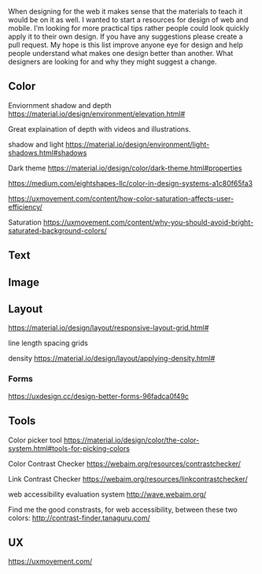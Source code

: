 When designing for the web it makes sense that the materials to teach it would be on it as well.
I wanted to start a resources for design of web and mobile.
I'm looking for more practical tips rather people could look quickly apply it to their own design. If you have any suggestions please create a pull request.
My hope is this list improve anyone eye for design and help people understand what makes one design better than another.
What designers are looking for and why they might suggest a change.

## Color

Enviornment
shadow and depth
https://material.io/design/environment/elevation.html#

Great explaination of depth with videos and illustrations.

shadow and light
https://material.io/design/environment/light-shadows.html#shadows

Dark theme
https://material.io/design/color/dark-theme.html#properties


https://medium.com/eightshapes-llc/color-in-design-systems-a1c80f65fa3


https://uxmovement.com/content/how-color-saturation-affects-user-efficiency/


Saturation
https://uxmovement.com/content/why-you-should-avoid-bright-saturated-background-colors/

## Text


## Image

## Layout

https://material.io/design/layout/responsive-layout-grid.html#

line length
spacing
grids

density
https://material.io/design/layout/applying-density.html#

### Forms

https://uxdesign.cc/design-better-forms-96fadca0f49c

## Tools

Color picker tool
https://material.io/design/color/the-color-system.html#tools-for-picking-colors

Color Contrast Checker
https://webaim.org/resources/contrastchecker/

Link Contrast Checker
https://webaim.org/resources/linkcontrastchecker/

web accessibility evaluation system
http://wave.webaim.org/

Find me the good constrasts, for web accessibility, between these two colors:
http://contrast-finder.tanaguru.com/


## UX

https://uxmovement.com/
